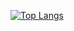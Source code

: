 [![Top Langs](https://github-readme-stats.vercel.app/api/top-langs/?username=noahsalvi&layout=compact&theme=dark&hide_border=true)](https://github.com/anuraghazra/github-readme-stats)

<!--
**noahsalvi/noahsalvi** is a ✨ _special_ ✨ repository because its `README.md` (this file) appears on your GitHub profile.

Here are some ideas to get you started:

- 🌱 I’m currently learning ...
- 👯 I’m looking to collaborate on ...
- 🤔 I’m looking for help with ...
- 💬 Ask me about ...
- 📫 How to reach me: ...
- 😄 Pronouns: ...
- ⚡ Fun fact: ...
-->
